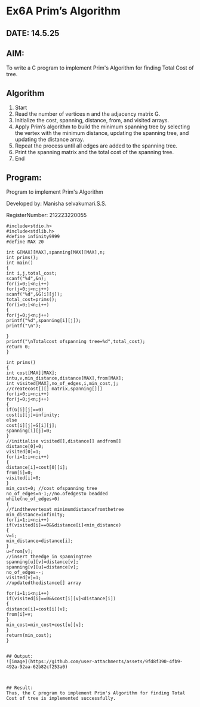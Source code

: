 # Ex6A Prim’s Algorithm
## DATE: 14.5.25

## AIM:
To write a C program to implement Prim's Algorithm for finding Total Cost of tree.

## Algorithm
1.	Start
2.	Read the number of vertices n and the adjacency matrix G.
3.	Initialize the cost, spanning, distance, from, and visited arrays.
4.	Apply Prim’s algorithm to build the minimum spanning tree by selecting the vertex with the minimum distance, updating the spanning tree, and updating the distance array.
5.	Repeat the process until all edges are added to the spanning tree.
6.	Print the spanning matrix and the total cost of the spanning tree.
7.	End
  

## Program:

Program to implement Prim's Algorithm

Developed by: Manisha selvakumari.S.S.

RegisterNumber: 212223220055 

```
#include<stdio.h>
#include<stdlib.h>
#define infinity9999
#define MAX 20

int G[MAX][MAX],spanning[MAX][MAX],n;
int prims();
int main()
{
int i,j,total_cost;
scanf("%d",&n);
for(i=0;i<n;i++)
for(j=0;j<n;j++)
scanf("%d",&G[i][j]);
total_cost=prims();
for(i=0;i<n;i++)
{
for(j=0;j<n;j++)
printf("%d",spanning[i][j]);
printf("\n");
 
}
printf("\nTotalcost ofspanning tree=%d",total_cost);
return 0;
}

int prims()
{
int cost[MAX][MAX];
intu,v,min_distance,distance[MAX],from[MAX];
int visited[MAX],no_of_edges,i,min_cost,j;
//createcost[][] matrix,spanning[][]
for(i=0;i<n;i++)
for(j=0;j<n;j++)
{
if(G[i][j]==0)
cost[i][j]=infinity;
else
cost[i][j]=G[i][j];
spanning[i][j]=0;
}
//initialise visited[],distance[] andfrom[]
distance[0]=0;
visited[0]=1;
for(i=1;i<n;i++)
{
distance[i]=cost[0][i];
from[i]=0;
visited[i]=0;
}
min_cost=0; //cost ofspanning tree
no_of_edges=n-1;//no.ofedgesto beadded
while(no_of_edges>0)
{
//findthevertexat minimumdistancefromthetree
min_distance=infinity;
for(i=1;i<n;i++)
if(visited[i]==0&&distance[i]<min_distance)
{
v=i;
min_distance=distance[i];
}
u=from[v];
//insert theedge in spanningtree
spanning[u][v]=distance[v];
spanning[v][u]=distance[v];
no_of_edges--;
visited[v]=1;
//updatedthedistance[] array
 
for(i=1;i<n;i++)
if(visited[i]==0&&cost[i][v]<distance[i])
{
distance[i]=cost[i][v];
from[i]=v;
}
min_cost=min_cost+cost[u][v];
}
return(min_cost);
}


## Output:
![image](https://github.com/user-attachments/assets/9fd8f390-4fb9-492a-92aa-62b82cf253a0)



## Result:
Thus, the C program to implement Prim's Algorithm for finding Total Cost of tree is implemented successfully.

